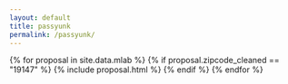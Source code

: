 ```yaml
---
layout: default
title: passyunk
permalink: /passyunk/
---
```



{% for proposal in site.data.mlab %}
  {% if proposal.zipcode_cleaned == "19147" %}
  {% include proposal.html %}
  {% endif %}
{% endfor %}
